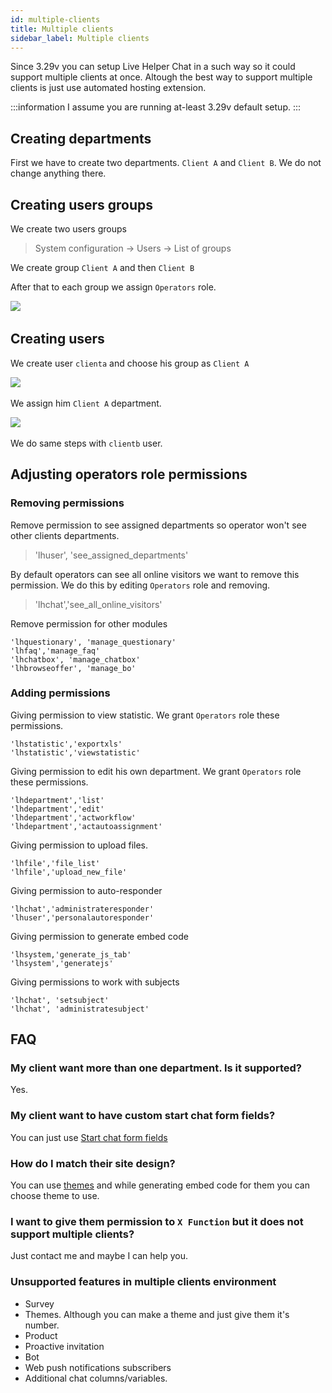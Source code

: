 ```yaml
---
id: multiple-clients
title: Multiple clients
sidebar_label: Multiple clients
---
```


Since 3.29v you can setup Live Helper Chat in a such way so it could support multiple clients at once. Altough the best way to support multiple clients is just use automated hosting extension.

:::information
I assume you are running at-least 3.29v default setup.
:::

## Creating departments

First we have to create two departments. `Client A` and `Client B`. We do not change anything there.

## Creating users groups

We create two users groups

> System configuration -> Users -> List of groups

We create group `Client A` and then `Client B`

After that to each group we assign `Operators` role.

​![](/img/multi-clients/assign-role.png)

## Creating users

We create user `clienta` and choose his group as `Client A`

​![](/img/multi-clients/user-groups.png)

We assign him `Client A` department.

​![](/img/multi-clients/assign-department.png)

We do same steps with `clientb` user.

## Adjusting operators role permissions

### Removing permissions

Remove permission to see assigned departments so operator won't see other clients departments.

> 'lhuser', 'see_assigned_departments'

By default operators can see all online visitors we want to remove this permission. We do this by editing `Operators` role and removing.

> 'lhchat','see_all_online_visitors'

Remove permission for other modules

```
'lhquestionary', 'manage_questionary'
'lhfaq','manage_faq'
'lhchatbox', 'manage_chatbox'
'lhbrowseoffer', 'manage_bo'
```

### Adding permissions

Giving permission to view statistic. We grant `Operators` role these permissions.

```
'lhstatistic','exportxls'
'lhstatistic','viewstatistic'
```

Giving permission to edit his own department. We grant `Operators` role these permissions.

```
'lhdepartment','list'
'lhdepartment','edit'
'lhdepartment','actworkflow'
'lhdepartment','actautoassignment'
```

Giving permission to upload files.

```
'lhfile','file_list'
'lhfile','upload_new_file'
```

Giving permission to auto-responder

```
'lhchat','administrateresponder'
'lhuser','personalautoresponder'
```

Giving permission to generate embed code

```
'lhsystem,'generate_js_tab'
'lhsystem','generatejs'
```

Giving permissions to work with subjects

```
'lhchat', 'setsubject'
'lhchat', 'administratesubject'
```

## FAQ

### My client want more than one department. Is it supported?

Yes.

### My client want to have custom start chat form fields?

You can just use [Start chat form fields](chat/start-chat-form-settings.md)

### How do I match their site design?

You can use [themes](theme/theme.md) and while generating embed code for them you can choose theme to use.

### I want to give them permission to `X Function` but it does not support multiple clients?

Just contact me and maybe I can help you.

### Unsupported features in multiple clients environment

 * Survey
 * Themes. Although you can make a theme and just give them it's number.
 * Product
 * Proactive invitation
 * Bot
 * Web push notifications subscribers
 * Additional chat columns/variables.
